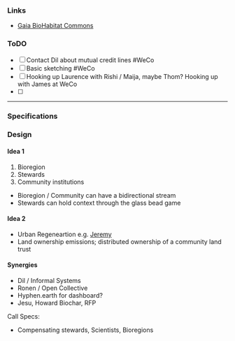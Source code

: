 ### Links
- [Gaia BioHabitat Commons](https://docs.google.com/presentation/d/13xWKMRdfa1vJauJCn8SQq9fQqP9EEVJOowg78PU9hwM/edit#slide=id.g14d6de67000_0_617)

### ToDO
- [ ] Contact Dil about mutual credit lines #WeCo 
- [ ] Basic sketching #WeCo 
- [ ] Hooking up Laurence with Rishi / Maija, maybe Thom? Hooking up with James at WeCo
- [ ] 
---
### Specifications




### Design

#### Idea 1
1) Bioregion
2) Stewards
3) Community institutions

- Bioregion / Community can have a bidirectional stream
- Stewards can hold context through the glass bead game

#### Idea 2
- Urban Regeneartion e.g. [Jeremy](https://twitter.com/gospelofchange/status/1602559757587456000?s=61&t=X-Qo1Tj-OIAkMgk8Nol0zw)
- Land ownership emissions; distributed ownership of a community land trust

#### Synergies
- Dil / Informal Systems
- Ronen / Open Collective 
- Hyphen.earth for dashboard?
- Jesu, Howard Biochar, RFP

Call Specs:
- Compensating stewards, Scientists, Bioregions

